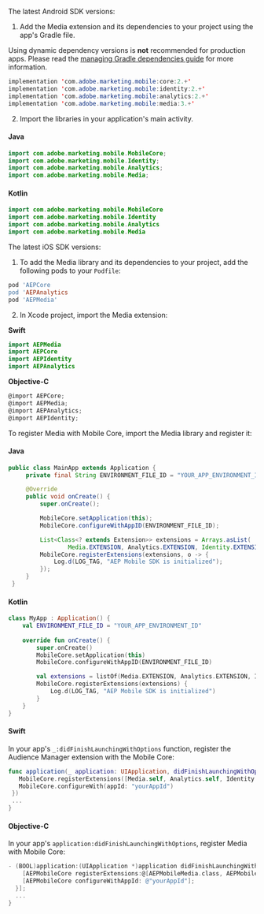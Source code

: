 <Variant platform="android" task="add" repeat="9"/>

The latest Android SDK versions:

1. Add the Media extension and its dependencies to your project using the app's Gradle file.

<InlineNestedAlert variant="warning" header="false" iconPosition="left">

Using dynamic dependency versions is **not** recommended for production apps. Please read the [managing Gradle dependencies guide](../resources/manage-gradle-dependencies.md) for more information. 

</InlineNestedAlert>

```java
implementation 'com.adobe.marketing.mobile:core:2.+'
implementation 'com.adobe.marketing.mobile:identity:2.+'
implementation 'com.adobe.marketing.mobile:analytics:2.+'
implementation 'com.adobe.marketing.mobile:media:3.+'
```

2. Import the libraries in your application's main activity.

#### Java

```java
import com.adobe.marketing.mobile.MobileCore;
import com.adobe.marketing.mobile.Identity;
import com.adobe.marketing.mobile.Analytics;
import com.adobe.marketing.mobile.Media;
```

#### Kotlin

```kotlin
import com.adobe.marketing.mobile.MobileCore
import com.adobe.marketing.mobile.Identity
import com.adobe.marketing.mobile.Analytics
import com.adobe.marketing.mobile.Media
```


<Variant platform="ios" task="add" repeat="8"/>

The latest iOS SDK versions:

1. To add the Media library and its dependencies to your project, add the following pods to your `Podfile`:

```ruby
pod 'AEPCore
pod 'AEPAnalytics
pod 'AEPMedia'
```

2. In Xcode project, import the Media extension:

**Swift**

```swift
import AEPMedia
import AEPCore
import AEPIdentity
import AEPAnalytics
```

**Objective-C**

```objectivec
@import AEPCore;
@import AEPMedia;
@import AEPAnalytics;
@import AEPIdentity;
```

<Variant platform="android" task="register" repeat="5"/>

To register Media with Mobile Core, import the Media library and register it:

#### Java

```java
public class MainApp extends Application {
     private final String ENVIRONMENT_FILE_ID = "YOUR_APP_ENVIRONMENT_ID";

     @Override
     public void onCreate() {
         super.onCreate();

         MobileCore.setApplication(this);
         MobileCore.configureWithAppID(ENVIRONMENT_FILE_ID);

         List<Class<? extends Extension>> extensions = Arrays.asList(
                 Media.EXTENSION, Analytics.EXTENSION, Identity.EXTENSION);
         MobileCore.registerExtensions(extensions, o -> {
             Log.d(LOG_TAG, "AEP Mobile SDK is initialized");
         });
     }
 }
```

#### Kotlin

```kotlin
class MyApp : Application() {
    val ENVIRONMENT_FILE_ID = "YOUR_APP_ENVIRONMENT_ID"
    
    override fun onCreate() {
        super.onCreate()
        MobileCore.setApplication(this)
        MobileCore.configureWithAppID(ENVIRONMENT_FILE_ID)

        val extensions = listOf(Media.EXTENSION, Analytics.EXTENSION, Identity.EXTENSION)
        MobileCore.registerExtensions(extensions) {
            Log.d(LOG_TAG, "AEP Mobile SDK is initialized")
        }
    }
}
```

<Variant platform="ios" task="register" repeat="6"/>

#### Swift

In your app's `_:didFinishLaunchingWithOptions` function, register the Audience Manager extension with the Mobile Core:

```swift
func application(_ application: UIApplication, didFinishLaunchingWithOptions launchOptions: [UIApplication.LaunchOptionsKey: Any]?) -> Bool {
   MobileCore.registerExtensions([Media.self, Analytics.self, Identity.self], {
   MobileCore.configureWith(appId: "yourAppId")
 })  
 ...
}
```

#### Objective-C

In your app's `application:didFinishLaunchingWithOptions`, register Media with Mobile Core:

```objectivec
- (BOOL)application:(UIApplication *)application didFinishLaunchingWithOptions:(NSDictionary *)launchOptions {
    [AEPMobileCore registerExtensions:@[AEPMobileMedia.class, AEPMobileAnalytics.class, AEPMobileIdentity.class] completion:^{
    [AEPMobileCore configureWithAppId: @"yourAppId"];
  }];
  ...
}
```
